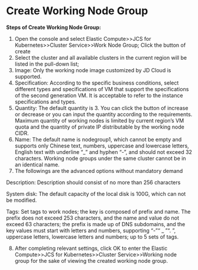 
# Create Working Node Group

**Steps of Create Working Node Group:**

 1. Open the console and select Elastic Compute>>JCS for Kubernetes>>Cluster Service>>Work Node Group; Click the button of create
 2. Select the cluster and all available clusters in the current region will be listed in the pull-down list;
 3. Image: Only the working node image customized by JD Cloud is supported.
 4. Specification: According to the specific business conditions, select different types and specifications of VM that support the specifications of the second generation VM. It is acceptable to refer to the instance specifications and types.
 5. Quantity: The default quantity is 3. You can click the button of increase or decrease or you can input the quantity according to the requirements. Maximum quantity of working nodes is limited by current region’s VM quota and the quantity of private IP distributable by the working node CIDR.
 6. Name: The default name is nodegroup1, which cannot be empty and supports only Chinese text, numbers, uppercase and lowercase letters, English text with underline “_” and hyphen “-”, and should not exceed 32 characters. Working node groups under the same cluster cannot be in an identical name.
 7. The followings are the advanced options without mandatory demand

Description: Description should consist of no more than 256 characters

System disk: The default capacity of the local disk is 100G, which can not be modified.

Tags: Set tags to work nodes; the key is composed of prefix and name. The prefix does not exceed 253 characters, and the name and value do not exceed 63 characters; the prefix is made up of DNS subdomains, and the key values must start with letters and numbers, supporting “-”“ _ ”“. ”, uppercase letters, lowercase letters and numbers; up to 5 sets of tags.

  8. After completing relevant settings, click OK to enter the Elastic Compute>>JCS for Kubernetes>>Cluster Service>>Working node group for the sake of viewing the created working node group.